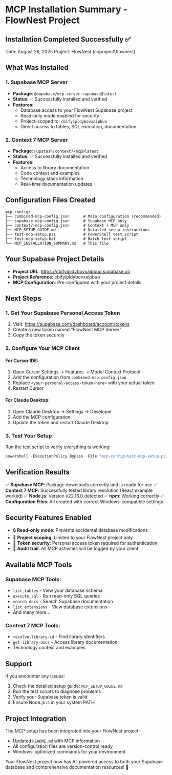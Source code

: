 # MCP Installation Summary - FlowNest Project

## Installation Completed Successfully ✅

Date: August 26, 2025
Project: FlowNest (c:\project\flownest)

## What Was Installed

### 1. Supabase MCP Server
- **Package**: `@supabase/mcp-server-supabase@latest`
- **Status**: ✅ Successfully installed and verified
- **Features**: 
  - Database access to your FlowNest Supabase project
  - Read-only mode enabled for security
  - Project-scoped to: `cbifyipldybovxaipbuo`
  - Direct access to tables, SQL execution, documentation

### 2. Context 7 MCP Server
- **Package**: `@upstash/context7-mcp@latest`
- **Status**: ✅ Successfully installed and verified
- **Features**: 
  - Access to library documentation
  - Code context and examples
  - Technology stack information
  - Real-time documentation updates

## Configuration Files Created

```
mcp-config/
├── combined-mcp-config.json      # Main configuration (recommended)
├── supabase-mcp-config.json      # Supabase MCP only
├── context7-mcp-config.json      # Context 7 MCP only
├── MCP_SETUP_GUIDE.md            # Detailed setup instructions
├── test-mcp-setup.ps1            # PowerShell test script
├── test-mcp-setup.bat            # Batch test script
└── MCP_INSTALLATION_SUMMARY.md   # This file
```

## Your Supabase Project Details

- **Project URL**: https://cbifyipldybovxaipbuo.supabase.co
- **Project Reference**: cbifyipldybovxaipbuo
- **MCP Configuration**: Pre-configured with your project details

## Next Steps

### 1. Get Your Supabase Personal Access Token
1. Visit: https://supabase.com/dashboard/account/tokens
2. Create a new token named "FlowNest MCP Server"
3. Copy the token securely

### 2. Configure Your MCP Client

#### For Cursor IDE:
1. Open Cursor Settings → Features → Model Context Protocol
2. Add the configuration from `combined-mcp-config.json`
3. Replace `<your-personal-access-token-here>` with your actual token
4. Restart Cursor

#### For Claude Desktop:
1. Open Claude Desktop → Settings → Developer
2. Add the MCP configuration
3. Update the token and restart Claude Desktop

### 3. Test Your Setup
Run the test script to verify everything is working:
```powershell
powershell -ExecutionPolicy Bypass -File "mcp-config\test-mcp-setup.ps1"
```

## Verification Results

✅ **Supabase MCP**: Package downloads correctly and is ready for use
✅ **Context 7 MCP**: Successfully tested library resolution (React example worked)
✅ **Node.js**: Version v22.16.0 detected
✅ **npm**: Working correctly
✅ **Configuration Files**: All created with correct Windows-compatible settings

## Security Features Enabled

- 🔒 **Read-only mode**: Prevents accidental database modifications
- 🎯 **Project scoping**: Limited to your FlowNest project only
- 🔐 **Token security**: Personal access token required for authentication
- 📝 **Audit trail**: All MCP activities will be logged by your client

## Available MCP Tools

### Supabase MCP Tools:
- `list_tables` - View your database schema
- `execute_sql` - Run read-only SQL queries
- `search_docs` - Search Supabase documentation
- `list_extensions` - View database extensions
- And many more...

### Context 7 MCP Tools:
- `resolve-library-id` - Find library identifiers
- `get-library-docs` - Access library documentation
- Technology context and examples

## Support

If you encounter any issues:
1. Check the detailed setup guide: `MCP_SETUP_GUIDE.md`
2. Run the test scripts to diagnose problems
3. Verify your Supabase token is valid
4. Ensure Node.js is in your system PATH

## Project Integration

The MCP setup has been integrated into your FlowNest project:
- Updated `README.md` with MCP information
- All configuration files are version-control ready
- Windows-optimized commands for your environment

Your FlowNest project now has AI-powered access to both your Supabase database and comprehensive documentation resources! 🚀